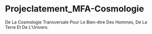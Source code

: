 # Projeclatement_MFA-Cosmologie
De La Cosmologie Transversale Pour Le Bien-être Des Hommes, De La Terre Et De L'Univers.

